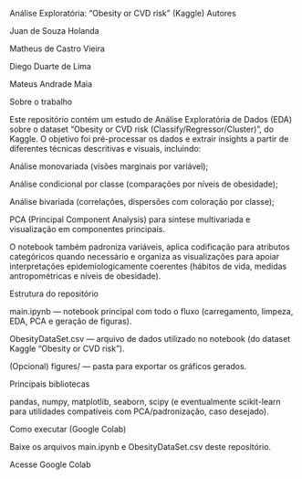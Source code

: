 Análise Exploratória: “Obesity or CVD risk” (Kaggle)
Autores

Juan de Souza Holanda

Matheus de Castro Vieira

Diego Duarte de Lima

Mateus Andrade Maia

Sobre o trabalho

Este repositório contém um estudo de Análise Exploratória de Dados (EDA) sobre o dataset “Obesity or CVD risk (Classify/Regressor/Cluster)”, do Kaggle.
O objetivo foi pré-processar os dados e extrair insights a partir de diferentes técnicas descritivas e visuais, incluindo:

Análise monovariada (visões marginais por variável);

Análise condicional por classe (comparações por níveis de obesidade);

Análise bivariada (correlações, dispersões com coloração por classe);

PCA (Principal Component Analysis) para síntese multivariada e visualização em componentes principais.

O notebook também padroniza variáveis, aplica codificação para atributos categóricos quando necessário e organiza as visualizações para apoiar interpretações epidemiologicamente coerentes (hábitos de vida, medidas antropométricas e níveis de obesidade).

Estrutura do repositório

main.ipynb — notebook principal com todo o fluxo (carregamento, limpeza, EDA, PCA e geração de figuras).

ObesityDataSet.csv — arquivo de dados utilizado no notebook (do dataset Kaggle “Obesity or CVD risk”).

(Opcional) figures/ — pasta para exportar os gráficos gerados.

Principais bibliotecas

pandas, numpy, matplotlib, seaborn, scipy (e eventualmente scikit-learn para utilidades compatíveis com PCA/padronização, caso desejado).

Como executar (Google Colab)

Baixe os arquivos main.ipynb e ObesityDataSet.csv deste repositório.

Acesse Google Colab
